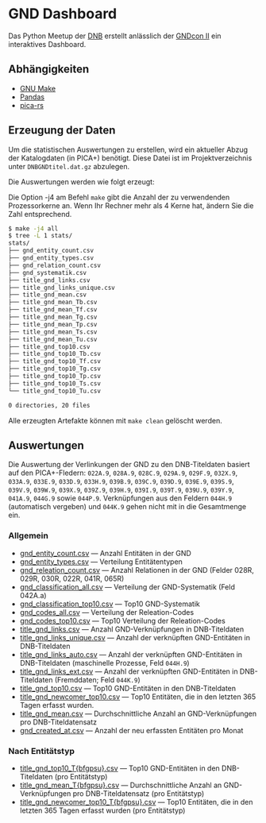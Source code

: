 # GND Dashboard

Das Python Meetup der [DNB](https://dnb.de/) erstellt anlässlich der [GNDcon II](https://gnd.network/Webs/gnd/SharedDocs/Veranstaltungen/DE/GNDCon2_0/210607_gndCon2_0_node.html;jsessionid=BE0B31B0EB2494AFB8386584F91BF141.internet281) ein interaktives Dashboard.

## Abhängigkeiten

* [GNU Make](https://www.gnu.org/software/make/)
* [Pandas](https://pandas.pydata.org/)
* [pica-rs](https://github.com/deutsche-nationalbibliothek/pica-rs)

## Erzeugung der Daten

Um die statistischen Auswertungen zu erstellen, wird ein aktueller Abzug der
Katalogdaten (in PICA+) benötigt. Diese Datei ist im Projektverzeichnis unter
`DNBGNDtitel.dat.gz` abzulegen.

Die Auswertungen werden wie folgt erzeugt:

Die Option -j4 am Befehl `make` gibt die Anzahl der zu verwendenden Prozessorkerne an. Wenn Ihr Rechner mehr als 4 Kerne hat, ändern Sie die Zahl entsprechend.

```bash
$ make -j4 all
$ tree -L 1 stats/
stats/
├── gnd_entity_count.csv
├── gnd_entity_types.csv
├── gnd_relation_count.csv
├── gnd_systematik.csv
├── title_gnd_links.csv
├── title_gnd_links_unique.csv
├── title_gnd_mean.csv
├── title_gnd_mean_Tb.csv
├── title_gnd_mean_Tf.csv
├── title_gnd_mean_Tg.csv
├── title_gnd_mean_Tp.csv
├── title_gnd_mean_Ts.csv
├── title_gnd_mean_Tu.csv
├── title_gnd_top10.csv
├── title_gnd_top10_Tb.csv
├── title_gnd_top10_Tf.csv
├── title_gnd_top10_Tg.csv
├── title_gnd_top10_Tp.csv
├── title_gnd_top10_Ts.csv
└── title_gnd_top10_Tu.csv

0 directories, 20 files
```

Alle erzeugten Artefakte können mit `make clean` gelöscht werden.

## Auswertungen

Die Auswertung der Verlinkungen der GND zu den DNB-Titeldaten basiert auf den
PICA+-Fledern: `022A.9`, `028A.9`, `028C.9`, `029A.9`, `029F.9`, `032X.9`,
`033A.9`, `033E.9`, `033D.9`, `033H.9`, `039B.9`, `039C.9`, `039D.9`, `039E.9`,
`039S.9`, `039V.9`, `039W.9`, `039X.9`, `039Z.9`, `039H.9`, `039I.9`, `039T.9`,
`039U.9`, `039Y.9`, `041A.9`, `044G.9` sowie `044P.9`. Verknüpfungen aus den
Feldern `044H.9` (automatisch vergeben) und `044K.9` gehen nicht mit in die
Gesamtmenge ein.

### Allgemein

* [gnd_entity_count.csv](stats/gnd_entity_count.csv) — Anzahl Entitäten in der GND
* [gnd_entity_types.csv](stats/gnd_entity_types.csv) — Verteilung Entitätentypen
* [gnd_releation_count.csv](stats/gnd_relation_count.csv) — Anzahl Relationen in der GND (Felder 028R, 029R, 030R, 022R, 041R, 065R)
* [gnd_classification_all.csv](stats/gnd_classification_all.csv) — Verteilung der GND-Systematik (Feld 042A.a)
* [gnd_classification_top10.csv](stats/gnd_classification_top10.csv) — Top10 GND-Systematik
* [gnd_codes_all.csv](stats/gnd_codes_all.csv) — Verteilung der Releation-Codes
* [gnd_codes_top10.csv](stats/gnd_codes_top10.csv) — Top10 Verteilung der Releation-Codes
* [title_gnd_links.csv](stats/title_gnd_links.csv) — Anzahl GND-Verknüpfungen in DNB-Titeldaten
* [title_gnd_links_unique.csv](stats/title_gnd_links_unique.csv) — Anzahl der verknüpften GND-Entitäten in DNB-Titeldaten
* [title_gnd_links_auto.csv](stats/title_gnd_links_auto.csv) — Anzahl der verknüpften GND-Entitäten in DNB-Titeldaten (maschinelle Prozesse, Feld `044H.9`)
* [title_gnd_links_ext.csv](stats/title_gnd_links_auto.csv) — Anzahl der verknüpften GND-Entitäten in DNB-Titeldaten (Fremddaten; Feld `044K.9`)
* [title_gnd_top10.csv](stats/title_gnd_top10.csv) — Top10 GND-Entitäten in den DNB-Titeldaten
* [title_gnd_newcomer_top10.csv](stats/title_gnd_newcomer_top10.csv) — Top10 Entitäten, die in den letzten 365 Tagen erfasst wurden. 
* [title_gnd_mean.csv](stats/title_gnd_mean.csv) — Durchschnittliche Anzahl an GND-Verknüpfungen pro DNB-Titeldatensatz
* [gnd_created_at.csv](stats/gnd_created_at.csv) — Anzahl der neu erfassten Entitäten pro Monat

### Nach Entitätstyp

* [title_gnd_top10_T{bfgpsu}.csv](stats/title_gnd_top10_Tp.csv) — Top10 GND-Entitäten in den DNB-Titeldaten (pro Entitätstyp)
* [title_gnd_mean_T{bfgpsu}.csv](stats/title_gnd_mean_Tp.csv) — Durchschnittliche Anzahl an GND-Verknüpfungen pro DNB-Titeldatensatz (pro Entitätstyp)
* [title_gnd_newcomer_top10_T{bfgpsu}.csv](stats/title_gnd_newcomer_top10_Tp.csv) — Top10 Entitäten, die in den letzten 365 Tagen erfasst wurden (pro Entitätstyp)
